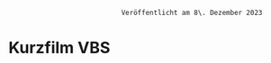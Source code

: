<!--
                                Source URL: https://www.vbs.admin.ch/de/kurzfilm
                                Page ID: 45
                                -->

                                Veröffentlicht am 8\. Dezember 2023

Kurzfilm VBS
============

